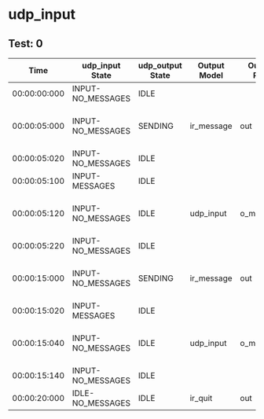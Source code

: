 # udp_input
## Test: 0
| Time         | udp_input State   | udp_output State   | Output Model   | Output Port   | Value                     |
|--------------|-------------------|--------------------|----------------|---------------|---------------------------|
| 00:00:00:000 | INPUT-NO_MESSAGES | IDLE               |                |               |                           |
| 00:00:05:000 | INPUT-NO_MESSAGES | SENDING            | ir_message     | out           | 0 45.3833 -75.6976 100 45 |
| 00:00:05:020 | INPUT-NO_MESSAGES | IDLE               |                |               |                           |
| 00:00:05:100 | INPUT-MESSAGES    | IDLE               |                |               |                           |
| 00:00:05:120 | INPUT-NO_MESSAGES | IDLE               | udp_input      | o_message     | 0 45.3833 -75.6976 100 45 |
| 00:00:05:220 | INPUT-NO_MESSAGES | IDLE               |                |               |                           |
| 00:00:15:000 | INPUT-NO_MESSAGES | SENDING            | ir_message     | out           | 1 46.3833 -76.6976 200 46 |
| 00:00:15:020 | INPUT-MESSAGES    | IDLE               |                |               |                           |
| 00:00:15:040 | INPUT-NO_MESSAGES | IDLE               | udp_input      | o_message     | 1 46.3833 -76.6976 200 46 |
| 00:00:15:140 | INPUT-NO_MESSAGES | IDLE               |                |               |                           |
| 00:00:20:000 | IDLE-NO_MESSAGES  | IDLE               | ir_quit        | out           | 1                         |

